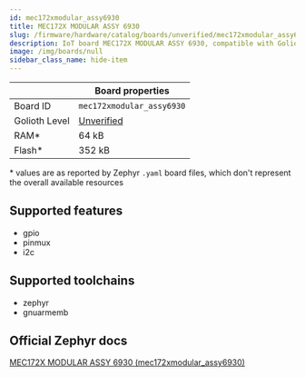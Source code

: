 ```yaml
---
id: mec172xmodular_assy6930
title: MEC172X MODULAR ASSY 6930
slug: /firmware/hardware/catalog/boards/unverified/mec172xmodular_assy6930
description: IoT board MEC172X MODULAR ASSY 6930, compatible with Golioth at unverified level.
image: /img/boards/null
sidebar_class_name: hide-item
---
```


[//]: # (This is an auto-generated file, do not edit! Changes to it will be lost upon re-generation)



|                | Board properties     |
| -------------  | -------------------- |
| Board ID       | `mec172xmodular_assy6930` |
| Golioth Level  | [Unverified](/firmware/hardware#unverified-boards) |
| RAM*           | 64 kB |
| Flash*         | 352 kB |

\* values are as reported by Zephyr `.yaml` board files, which don't represent the overall available resources



## Supported features

* gpio
* pinmux
* i2c

## Supported toolchains

* zephyr
* gnuarmemb

## Official Zephyr docs

[MEC172X MODULAR ASSY 6930 (mec172xmodular_assy6930)](https://docs.zephyrproject.org/latest/boards/microchip/mec172xmodular_assy6930/doc/index.html)
